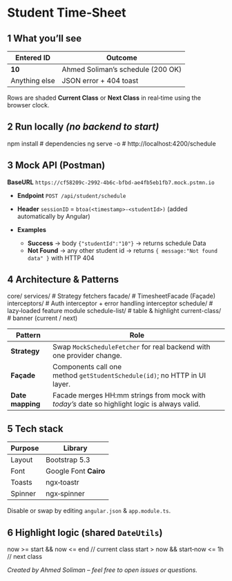 # Student Time‑Sheet

## 1 What you’ll see

| Entered ID    | Outcome                           |
| ------------- | --------------------------------- |
| **10**        | Ahmed Soliman’s schedule (200 OK) |
| Anything else | JSON error + 404 toast            |

Rows are shaded **Current Class** or **Next Class** in real‑time using the browser clock.

## 2 Run locally _(no backend to start)_

npm install # dependencies
ng serve -o # http://localhost:4200/schedule

## 3 Mock API (Postman)

**BaseURL** `https://cf58209c-2992-4b6c-bfbd-ae4fb5eb1fb7.mock.pstmn.io`

- **Endpoint** `POST /api/student/schedule`
- **Header** `sessionID` = `btoa(<timestamp>-<studentId>)` (added automatically by Angular)
- **Examples**

  - **Success** → body `{"studentId":"10"}` → returns schedule Data
  - **Not Found** → any other student id → returns `{ message:"Not found data" }` with HTTP 404

## 4 Architecture & Patterns

core/
  services/       # Strategy fetchers
  facade/         # TimesheetFacade (Façade)
  interceptors/   # Auth interceptor + error handling interceptor
schedule/         # lazy‑loaded feature module
  schedule-list/  # table & highlight
  current-class/  # banner (current / next)


| Pattern          | Role                                                                                           |
| ---------------- | ---------------------------------------------------------------------------------------------- |
| **Strategy**     | Swap `MockScheduleFetcher` for real backend with one provider change.                          |
| **Façade**       | Components call one method `getStudentSchedule(id)`; no HTTP in UI layer.                      |
| **Date mapping** | Facade merges HH\:mm strings from mock with _today’s_ date so highlight logic is always valid. |


## 5 Tech stack

| Purpose | Library               |
| ------- | --------------------- |
| Layout  | Bootstrap 5.3         |
| Font    | Google Font **Cairo** |
| Toasts  | ngx‑toastr            |
| Spinner | ngx‑spinner           |

Disable or swap by editing `angular.json` & `app.module.ts`.


## 6 Highlight logic (shared `DateUtils`)

now >= start && now <= end      // current class
start > now && start‑now <= 1h  // next class


_Created by Ahmed Soliman – feel free to open issues or questions._
